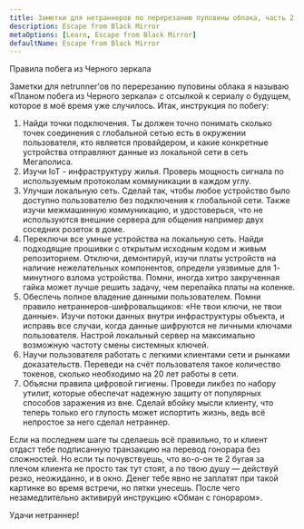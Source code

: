 ```yaml
---
title: Заметки для нетраннеров по перерезанию пуповины облака, часть 2
description: Escape from Black Mirror
metaOptions: [Learn, Escape from Black Mirror]
defaultName: Escape from Black Mirror
---
```


<RoboAcademyText fWeight="500">
  Правила побега из Черного зеркала
</RoboAcademyText>

<LessonImages imageClasses="mb"  src='escape-from-black-mirror/BlackMirror-02.png' alt="Escape from Black Mirror symbol" />

Заметки для netrunner’ов по перерезанию пуповины облака я называю «Планом побега из Черного зеркала» с отсылкой к сериалу о будущем, которое в моё время уже случилось. Итак, инструкция по побегу:

1. Найди точки подключения. Ты должен точно понимать сколько точек соединения с глобальной сетью есть в окружении пользователя, кто является провайдером, и какие конкретные устройства отправляют данные из локальной сети в сеть Мегаполиса.
2. Изучи IoT - инфраструктуру жилья. Проверь мощность сигнала по используемым протоколам коммуникации в каждом углу.
3. Улучши локальную сеть. Сделай так, чтобы любое устройство было доступно пользователю без подключения к глобальной сети. Также изучи межмашинную коммуникацию, и удостоверься, что не используются внешние сервера для общения например двух соседних розеток в доме.
4. Переключи все умные устройства на локальную сеть. Найди подходящие прошивки с открытым исходным кодом и живым репозиторием. Отключи, демонтируй, изучи платы устройств на наличие нежелательных компонентов, определи уязвимые для 1- минутного взлома устройства. Помни, иногда хитро закрученная гайка может лучше решить задачу, чем перепайка платы на коленке.
5. Обеспечь полное владение данными пользователем. Помни правило нетраннеров-шифровальщиков: «Не твои ключи, не твои данные». Изучи потоки данных внутри инфраструктуры объекта, и исправь все случаи, когда данные шифруются не личными ключами пользователя. Настрой локальный сервер на максимально возможную частоту смены системных ключей.
6. Научи пользователя работать с легкими клиентами сети и рынками доказательств. Переведи на счёт пользователя такое количество токенов, сколько необходимо на 20 лет работы в сети.
7. Объясни правила цифровой гигиены. Проведи ликбез по набору утилит, которые обеспечат надежную защиту от популярных способов заражения из вне. Сделай вбойку мысли клиенту, что теперь только его глупость может испортить жизнь, ведь всё непростое за него сделал нетраннер.

Если на последнем шаге ты сделаешь всё правильно, то и клиент отдаст тебе  подписанную транзакцию на перевод гонорара без сложностей. Но если ты почувствуешь, что во-о-он те 2 бугая за плечом клиента не просто так тут стоят, а по твою душу — действуй резко, неожиданно, и в окно. Денег тебе явно не заплатят при такой картинке во время встречи, но пятки унесешь.  После чего незамедлительно активируй инструкцию «Обман с гонораром».

<RoboAcademyText>
  Удачи нетраннер!
</RoboAcademyText>